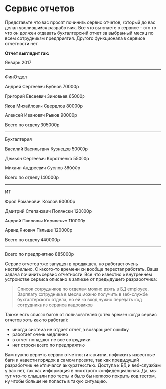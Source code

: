 # Сервис отчетов

Представьте что вас просят починить сервис отчетов, который до вас делал уволившийся разработчик.
Все что вы знаете о сервисе - это то что он должен отдавать бухгалтерский отчет за выбранный месяц
по всем сотрудникам предприятия. Другого функционала в сервисе отчетности нет.

**Отчет выглядит так:**

Январь 2017

---
ФинОтдел

Андрей Сергеевич Бубнов		70000р

Григорий Евсеевич Зиновьев	65000р

Яков Михайлович Свердлов	80000р

Алексей Иванович Рыков		90000р

Всего по отделу   	 		305000р

---
Бухгалтерия

Василий Васильевич Кузнецов   50000р

Демьян Сергеевич Коротченко   55000р

Михаил Андреевич Суслов		  35000р

Всего по отделу				  140000р

---  
ИТ

Фрол Романович Козлов         90000р

Дмитрий Степанович Полянски   120000р

Андрей Павлович Кириленко	  110000р

Арвид Янович Пельше           120000р

Всего по отделу				  440000р

--- 

Всего по предприятию            885000р




Сервис отчетов уже запущен в продакшен, но работает очень нестабильно. С какого-то времени он 
вообще перестал работать. Ваша задача починить сервис отчетности. Все что известно о внутреннем устройстве 
сервиса описано в записке от предыдущего разработчика:

> Список сотрудников по отделам можно взять в БД employee. Зарплату сотрудника в месяц можно получить в веб-службе бухгалтерского отдела, но ей на вход нужно передать код сотрудника из сервиса кадровиков

Также есть список багов от пользователей (с тех времен когда сервис отчетов хоть как-то работал):

+ иногда система не отдает отчет, а возвращает ошибку
+ работает очень медленно
+ в отчет попадают не все сотрудники
+ нет строки всего по предприятию

Вам нужно вернуть сервис отчетности к жизни, пофиксить известные баги и навести порядок в самом проекте, так как предыдущий разработчик не отличался аккуратностью.
Доступа к БД и веб-службам у вас нет, так как информация в них строго конфиденциальная. Да, мы тут что-то слышали про тесты и было бы неплохо покрыть код тестом, ну чтобы больше не попасть в такую ситуацию.
